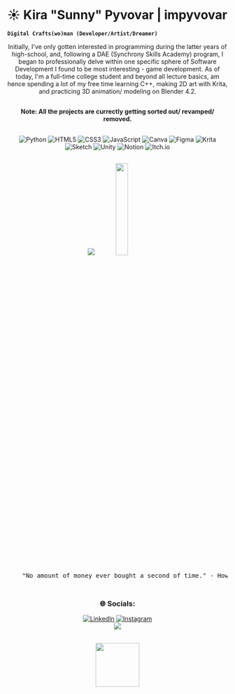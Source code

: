 <!-- README Title Section -->
# ☀️ Kira "Sunny" Pyvovar | impyvovar

**`Digital Crafts(wo)man (Developer/Artist/Dreamer)`**
<br>
<div align = "center">  
Initially, I've only gotten interested in programming during the latter years of high-school, and, following a DAE (Synchrony Skills Academy) program, I began to professionally delve within one specific sphere of Software Development I found to be most interesting - game development. As of today, I'm a full-time college student and beyond all lecture basics, am hence spending a lot of my free time learning C++, making 2D art with Krita, and practicing 3D animation/ modeling on Blender 4.2. 
  
  <!-- README Note -->
  
  ##
  <b> Note: All the projects are currectly getting sorted out/ revamped/ removed. </b>
  
  ## 
  <!-- README Tech and Utensil Stack -->
  ![Python](https://img.shields.io/badge/python-3670A0?style=for-the-badge&logo=python&logoColor=ffdd54) ![HTML5](https://img.shields.io/badge/html5-%23E34F26.svg?style=for-the-badge&logo=html5&logoColor=white) ![CSS3](https://img.shields.io/badge/css3-%231572B6.svg?style=for-the-badge&logo=css3&logoColor=white) ![JavaScript](https://img.shields.io/badge/javascript-%23323330.svg?style=for-the-badge&logo=javascript&logoColor=%23F7DF1E) ![Canva](https://img.shields.io/badge/Canva-%2300C4CC.svg?style=for-the-badge&logo=Canva&logoColor=white) ![Figma](https://img.shields.io/badge/figma-%23F24E1E.svg?style=for-the-badge&logo=figma&logoColor=white) ![Krita](https://img.shields.io/badge/Krita-203759?style=for-the-badge&logo=krita&logoColor=EEF37B) ![Sketch](https://img.shields.io/badge/Sketch-FFB387?style=for-the-badge&logo=sketch&logoColor=black) ![Unity](https://img.shields.io/badge/unity-%23000000.svg?style=for-the-badge&logo=unity&logoColor=white) ![Notion](https://img.shields.io/badge/Notion-%23000000.svg?style=for-the-badge&logo=notion&logoColor=white) ![Itch.io](https://img.shields.io/badge/Itch-%23FF0B34.svg?style=for-the-badge&logo=Itch.io&logoColor=white)<br/>
  
  <!-- README GitHub Stats -->
  ##
 
  ![](https://github-readme-stats.vercel.app/api?username=impyvovar&theme=gruvbox&hide_border=false&include_all_commits=false&count_private=false)  <img src="https://i.pinimg.com/736x/31/4f/82/314f826ffcb1478fe25a29c80924ff13.jpg" width="23.2%"/> <br/>
  
  <!-- README Howard Stark Quote -->
  ##
  <pre>
    "No amount of money ever bought a second of time." - Howard Stark
  </pre>
  ##
  
  <!-- README Socials -->
  
  ### 🌐 Socials: 
  [![LinkedIn](https://img.shields.io/badge/LinkedIn-%230077B5.svg?logo=linkedin&logoColor=white)](https://linkedin.com/in/kira-pyvovar-7987b9266) 
  [![Instagram](https://img.shields.io/badge/Instagram-%23E4405F.svg?logo=Instagram&logoColor=white)](https://instagram.com/sunny_the_nerd) <br/>
  [![](https://visitcount.itsvg.in/api?id=impyvovar&icon=0&color=2)](https://visitcount.itsvg.in)

 <br>
 <img src="https://i.imgur.com/evffp1M.png" height="100" />
 
 ##
  
</div>
